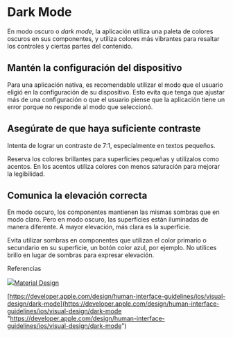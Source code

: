 # Dark Mode

En modo oscuro o _dark mode_, la aplicación utiliza una paleta de colores oscuros en sus componentes, y utiliza colores más vibrantes para resaltar los controles y ciertas partes del contenido.

## Mantén la configuración del dispositivo

Para una aplicación nativa, es recomendable utilizar el modo que el usuario eligió en la configuración de su dispositivo. Esto evita que tenga que ajustar más de una configuración o que el usuario piense que la aplicación tiene un error porque no responde al modo que seleccionó.

## Asegúrate de que haya suficiente contraste

Intenta de lograr un contraste de 7:1, especialmente en textos pequeños.

Reserva los colores brillantes para superficies pequeñas y utilízalos como acentos. En los acentos utiliza colores con menos saturación para mejorar la legibilidad.

## Comunica la elevación correcta

En modo oscuro, los componentes mantienen las mismas sombras que en modo claro. Pero en modo oscuro, las superficies están iluminadas de manera diferente. A mayor elevación, más clara es la superficie.

Evita utilizar sombras en componentes que utilizan el color primario o secundario en su superficie, un botón color azul, por ejemplo. No utilices brillo en lugar de sombras para expresar elevación.

Referencias

[![](https://m2.material.io/static/assets/favicon.ico)Material Design](https://material.io/design/color/dark-theme.html#resources)

[https://developer.apple.com/design/human-interface-guidelines/ios/visual-design/dark-mode](https://developer.apple.com/design/human-interface-guidelines/ios/visual-design/dark-mode "https://developer.apple.com/design/human-interface-guidelines/ios/visual-design/dark-mode")